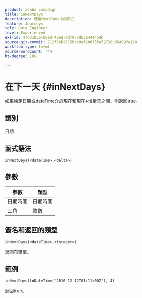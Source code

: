 ```yaml
---
product: adobe campaign
title: inNextDays
description: 瞭解NextDays中的函式
feature: Journeys
role: Data Engineer
level: Experienced
exl-id: 47d31b56-b0ed-426d-bd79-3db3e441454b
source-git-commit: 712f66b2715bac0af206755e59728c95499fa110
workflow-type: tm+mt
source-wordcount: '44'
ht-degree: 18%

---
```


# 在下一天 {#inNextDays}

如果給定日期或dateTime介於現在和現在+增量天之間，則返回true。

## 類別

日期

## 函式語法

`inNextDays(<dateTime>,<delta>)`

## 參數

| 參數 | 類型 |
|-----------|------------------|
| 日期時間 | 日期時間 |
| 三角 | 整數 |

## 簽名和返回的類型

`inNextDays(<dateTime>,<integer>)`

返回布爾值。

## 範例

`inNextDays(toDateTime('2010-12-12T01:11:00Z'), 4)`

返回true。
